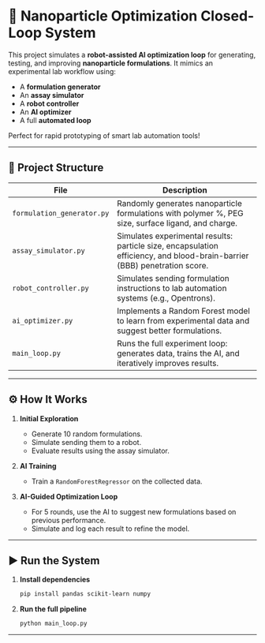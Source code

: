 # 🧪 Nanoparticle Optimization Closed-Loop System

This project simulates a **robot-assisted AI optimization loop** for generating, testing, and improving **nanoparticle formulations**. It mimics an experimental lab workflow using:

- A **formulation generator**
- An **assay simulator**
- A **robot controller**
- An **AI optimizer**
- A full **automated loop**

Perfect for rapid prototyping of smart lab automation tools!

---

## 📁 Project Structure

| File | Description |
|------|-------------|
| `formulation_generator.py` | Randomly generates nanoparticle formulations with polymer %, PEG size, surface ligand, and charge. |
| `assay_simulator.py` | Simulates experimental results: particle size, encapsulation efficiency, and blood-brain-barrier (BBB) penetration score. |
| `robot_controller.py` | Simulates sending formulation instructions to lab automation systems (e.g., Opentrons). |
| `ai_optimizer.py` | Implements a Random Forest model to learn from experimental data and suggest better formulations. |
| `main_loop.py` | Runs the full experiment loop: generates data, trains the AI, and iteratively improves results. |

---

## ⚙️ How It Works

1. **Initial Exploration**  
   - Generate 10 random formulations.
   - Simulate sending them to a robot.
   - Evaluate results using the assay simulator.

2. **AI Training**  
   - Train a `RandomForestRegressor` on the collected data.

3. **AI-Guided Optimization Loop**  
   - For 5 rounds, use the AI to suggest new formulations based on previous performance.
   - Simulate and log each result to refine the model.

---

## ▶️ Run the System

1. **Install dependencies**  
   
   ```bash
   pip install pandas scikit-learn numpy
   ```

2. **Run the full pipeline**

   ```bash
   python main_loop.py
   ```

---

 

